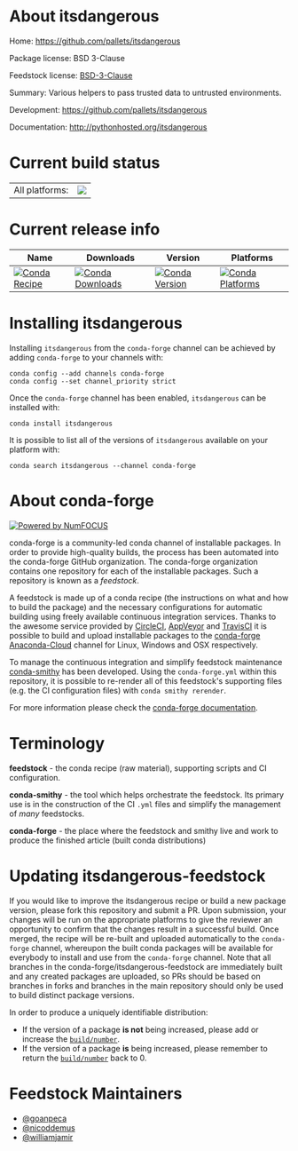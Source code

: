 About itsdangerous
==================

Home: https://github.com/pallets/itsdangerous

Package license: BSD 3-Clause

Feedstock license: [BSD-3-Clause](https://github.com/conda-forge/itsdangerous-feedstock/blob/master/LICENSE.txt)

Summary: Various helpers to pass trusted data to untrusted environments.

Development: https://github.com/pallets/itsdangerous

Documentation: http://pythonhosted.org/itsdangerous

Current build status
====================


<table><tr><td>All platforms:</td>
    <td>
      <a href="https://dev.azure.com/conda-forge/feedstock-builds/_build/latest?definitionId=3950&branchName=master">
        <img src="https://dev.azure.com/conda-forge/feedstock-builds/_apis/build/status/itsdangerous-feedstock?branchName=master">
      </a>
    </td>
  </tr>
</table>

Current release info
====================

| Name | Downloads | Version | Platforms |
| --- | --- | --- | --- |
| [![Conda Recipe](https://img.shields.io/badge/recipe-itsdangerous-green.svg)](https://anaconda.org/conda-forge/itsdangerous) | [![Conda Downloads](https://img.shields.io/conda/dn/conda-forge/itsdangerous.svg)](https://anaconda.org/conda-forge/itsdangerous) | [![Conda Version](https://img.shields.io/conda/vn/conda-forge/itsdangerous.svg)](https://anaconda.org/conda-forge/itsdangerous) | [![Conda Platforms](https://img.shields.io/conda/pn/conda-forge/itsdangerous.svg)](https://anaconda.org/conda-forge/itsdangerous) |

Installing itsdangerous
=======================

Installing `itsdangerous` from the `conda-forge` channel can be achieved by adding `conda-forge` to your channels with:

```
conda config --add channels conda-forge
conda config --set channel_priority strict
```

Once the `conda-forge` channel has been enabled, `itsdangerous` can be installed with:

```
conda install itsdangerous
```

It is possible to list all of the versions of `itsdangerous` available on your platform with:

```
conda search itsdangerous --channel conda-forge
```


About conda-forge
=================

[![Powered by NumFOCUS](https://img.shields.io/badge/powered%20by-NumFOCUS-orange.svg?style=flat&colorA=E1523D&colorB=007D8A)](http://numfocus.org)

conda-forge is a community-led conda channel of installable packages.
In order to provide high-quality builds, the process has been automated into the
conda-forge GitHub organization. The conda-forge organization contains one repository
for each of the installable packages. Such a repository is known as a *feedstock*.

A feedstock is made up of a conda recipe (the instructions on what and how to build
the package) and the necessary configurations for automatic building using freely
available continuous integration services. Thanks to the awesome service provided by
[CircleCI](https://circleci.com/), [AppVeyor](https://www.appveyor.com/)
and [TravisCI](https://travis-ci.com/) it is possible to build and upload installable
packages to the [conda-forge](https://anaconda.org/conda-forge)
[Anaconda-Cloud](https://anaconda.org/) channel for Linux, Windows and OSX respectively.

To manage the continuous integration and simplify feedstock maintenance
[conda-smithy](https://github.com/conda-forge/conda-smithy) has been developed.
Using the ``conda-forge.yml`` within this repository, it is possible to re-render all of
this feedstock's supporting files (e.g. the CI configuration files) with ``conda smithy rerender``.

For more information please check the [conda-forge documentation](https://conda-forge.org/docs/).

Terminology
===========

**feedstock** - the conda recipe (raw material), supporting scripts and CI configuration.

**conda-smithy** - the tool which helps orchestrate the feedstock.
                   Its primary use is in the construction of the CI ``.yml`` files
                   and simplify the management of *many* feedstocks.

**conda-forge** - the place where the feedstock and smithy live and work to
                  produce the finished article (built conda distributions)


Updating itsdangerous-feedstock
===============================

If you would like to improve the itsdangerous recipe or build a new
package version, please fork this repository and submit a PR. Upon submission,
your changes will be run on the appropriate platforms to give the reviewer an
opportunity to confirm that the changes result in a successful build. Once
merged, the recipe will be re-built and uploaded automatically to the
`conda-forge` channel, whereupon the built conda packages will be available for
everybody to install and use from the `conda-forge` channel.
Note that all branches in the conda-forge/itsdangerous-feedstock are
immediately built and any created packages are uploaded, so PRs should be based
on branches in forks and branches in the main repository should only be used to
build distinct package versions.

In order to produce a uniquely identifiable distribution:
 * If the version of a package **is not** being increased, please add or increase
   the [``build/number``](https://docs.conda.io/projects/conda-build/en/latest/resources/define-metadata.html#build-number-and-string).
 * If the version of a package **is** being increased, please remember to return
   the [``build/number``](https://docs.conda.io/projects/conda-build/en/latest/resources/define-metadata.html#build-number-and-string)
   back to 0.

Feedstock Maintainers
=====================

* [@goanpeca](https://github.com/goanpeca/)
* [@nicoddemus](https://github.com/nicoddemus/)
* [@williamjamir](https://github.com/williamjamir/)

